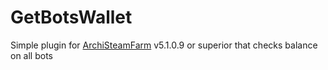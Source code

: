 # GetBotsWallet
Simple plugin for [ArchiSteamFarm](https://github.com/JustArchiNET/ArchiSteamFarm) v5.1.0.9 or superior that checks balance on all bots
